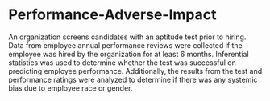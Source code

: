 # Performance-Adverse-Impact

An organization screens candidates with an aptitude test prior to hiring. Data from employee annual performance reviews were collected if the employee was hired by the organization for at least 6 months. Inferential statistics was used to determine whether the test was successful on predicting employee performance. Additionally, the results from the test and performance ratings were analyzed to determine if there was any systemic bias due to employee race or gender.
